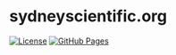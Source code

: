 sydneyscientific.org
====================
[![License](https://img.shields.io/badge/license-Apache--2.0%20OR%20MIT-blue.svg)](https://opensource.org/licenses/Apache-2.0)
[![GitHub Pages](https://github.com/sydney-scientific-foundation/sydney-scientific-foundation-www/actions/workflows/gh-pages.yml/badge.svg)](https://github.com/sydney-scientific-foundation/sydney-scientific-foundation-www/actions/workflows/gh-pages.yml)
